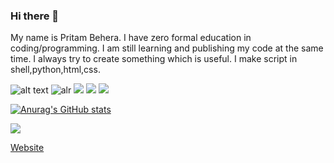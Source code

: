 ### Hi there 👋

<!--
**thelearn-tech/thelearn-tech** is a ✨ _special_ ✨ repository because its `README.md` (this file) appears on your GitHub profile.

Here are some ideas to get you started:

- 🔭 I’m currently working on ...
- 🌱 I’m currently learning ...
- 👯 I’m looking to collaborate on ...
- 🤔 I’m looking for help with ...
- 💬 Ask me about ...
- 📫 How to reach me: ...
- 😄 Pronouns: ...
- ⚡ Fun fact: ...
-->
My name is Pritam Behera. I have zero formal education in coding/programming.
I am still learning and publishing my code at the same time. I always try to create something which is useful.
I make script in shell,python,html,css.



![alt text](https://img.shields.io/badge/Codes-Maintained-green)
![alr](https://img.shields.io/badge/Cod_in-Shell/Bash-orange)
![](https://img.shields.io/badge/Code_in-python-blue)
![](https://img.shields.io/badge/Cod_in-HTML-yellow)
![](https://img.shields.io/badge/Cod_in-Css-yellow)
[](https://img.shields.io/badge/Cod_in-javascript-yellow)


[![Anurag's GitHub stats](https://github-readme-stats.vercel.app/api?username=thelearn-tech)](https://github.com/anuraghazra/github-readme-stats)

![](https://instagram.com/thelearn_tech)



[Website](https://thelearn-tech.github.io/website)

